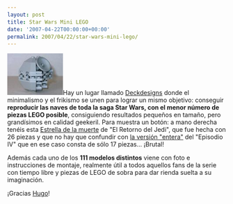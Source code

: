 ```yaml
---
layout: post
title: Star Wars Mini LEGO
date: '2007-04-22T00:00:00+00:00'
permalink: 2007/04/22/star-wars-mini-lego/
---
```

<img class="derecha_borde" src='/assets/ds-2.jpg' alt='ds-2.jpg' />Hay un lugar llamado <a href="http://sw.deckdesigns.de/minis.htm">Deckdesigns</a> donde el minimalismo y el frikismo se unen para lograr un mismo objetivo: conseguir <strong>reproducir las naves de toda la saga Star Wars, con el menor número de piezas LEGO posible</strong>, consiguiendo resultados pequeños en tamaño, pero grandísimos en calidad geekeril. Para muestra un botón: a mano derecha tenéis esta <a href="http://sw.deckdesigns.de/minis/ds-2/ds-2.htm">Estrella de la muerte</a> de "El Retorno del Jedi", que fue hecha con 26 piezas y que no hay que confundir con <a href="http://sw.deckdesigns.de/minis/ds-1/ds-1.htm">la versión "entera"</a> del "Episodio IV" que en ese caso consta de sólo 17 piezas... ¡Brutal! 

Además cada uno de los <strong>111 modelos distintos</strong> viene con foto e instrucciones de montaje, realmente útil a todos aquellos fans de la serie con tiempo libre y piezas de LEGO de sobra para dar rienda suelta a su imaginación.

¡Gracias <a href="http://solo.infames.org">Hugo</a>!
